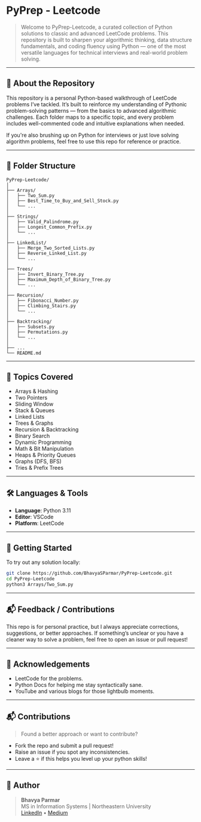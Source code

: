 # PyPrep - Leetcode 

> Welcome to PyPrep-Leetcode, a curated collection of Python solutions to classic and advanced LeetCode problems. This repository is built to sharpen your algorithmic thinking, data structure fundamentals, and coding fluency using Python — one of the most versatile languages for technical interviews and real-world problem solving.

---

## 📌 About the Repository

This repository is a personal Python-based walkthrough of LeetCode problems I’ve tackled. It’s built to reinforce my understanding of Pythonic problem-solving patterns — from the basics to advanced algorithmic challenges. Each folder maps to a specific topic, and every problem includes well-commented code and intuitive explanations when needed.

If you're also brushing up on Python for interviews or just love solving algorithm problems, feel free to use this repo for reference or practice.

---

## 📁 Folder Structure

```
PyPrep-Leetcode/
│
├── Arrays/
│   ├── Two_Sum.py
│   ├── Best_Time_to_Buy_and_Sell_Stock.py
│   └── ...
│
├── Strings/
│   ├── Valid_Palindrome.py
│   ├── Longest_Common_Prefix.py
│   └── ...
│
├── LinkedList/
│   ├── Merge_Two_Sorted_Lists.py
│   ├── Reverse_Linked_List.py
│   └── ...
│
├── Trees/
│   ├── Invert_Binary_Tree.py
│   ├── Maximum_Depth_of_Binary_Tree.py
│   └── ...
│
├── Recursion/
│   ├── Fibonacci_Number.py
│   ├── Climbing_Stairs.py
│   └── ...
│
├── Backtracking/
│   ├── Subsets.py
│   ├── Permutations.py
│   └── ...
│
├── ...
└── README.md
```

---

## 🧠 Topics Covered

- Arrays & Hashing  
- Two Pointers  
- Sliding Window  
- Stack & Queues  
- Linked Lists  
- Trees & Graphs  
- Recursion & Backtracking  
- Binary Search  
- Dynamic Programming  
- Math & Bit Manipulation  
- Heaps & Priority Queues  
- Graphs (DFS, BFS)  
- Tries & Prefix Trees  

---

## 🛠 Languages & Tools

- **Language**: Python 3.11  
- **Editor**: VSCode  
- **Platform**: LeetCode  

---

## 🚀 Getting Started

To try out any solution locally:

```bash
git clone https://github.com/BhavyaSParmar/PyPrep-Leetcode.git
cd PyPrep-Leetcode
python3 Arrays/Two_Sum.py
```

---

## 📬 Feedback / Contributions

This repo is for personal practice, but I always appreciate corrections, suggestions, or better approaches. If something’s unclear or you have a cleaner way to solve a problem, feel free to open an issue or pull request!

---

## 🙌 Acknowledgements

- LeetCode for the problems.  
- Python Docs for helping me stay syntactically sane.  
- YouTube and various blogs for those lightbulb moments.  

---

## 📬 Contributions

> Found a better approach or want to contribute?

- Fork the repo and submit a pull request!
- Raise an issue if you spot any inconsistencies.
- Leave a ⭐ if this helps you level up your python skills!

---

## 📎 Author

> **Bhavya Parmar**  
> MS in Information Systems | Northeastern University  
> [LinkedIn](https://www.linkedin.com/in/bhavya-parmar-b8b3a0172/) • [Medium](https://medium.com/@bhavyasparmar402)
